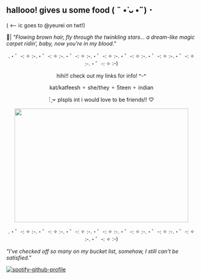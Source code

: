 ## hallooo! gives u some food ( ˵ •̀ ᴗ •́˵) ･
( <-- ic goes to @yeurei on twt!)

🌹| *"Flowing brown hair, fly through the twinkling stars...
a dream-like magic carpеt ridin’, baby, now you're in my blood."*

<p align="center"> .・゜-: ✧ :-.・゜-: ✧ :-.・゜-: ✧ :-.・゜-: ✧ :-.・゜-: ✧ :-.・゜-: ✧ :-.・゜-: ✧ :-.・゜-: ✧ :-)
 </p>

 
 <p align="center"> hihi!! check out my links for info! ^-^ </p>

 <p align="center">kat/katfeesh ⚬ she/they ⚬ 5teen ⚬ indian  </p>
 <p align="center">  : ̗̀➛ plspls int i would love to be friends!! ♡  </p>


 <p align="center">
  <img width="460" height="300" src="https://github.com/user-attachments/assets/82d597b3-6a40-4890-9015-7d3b80e47e92">
</p>
 <p align="center"> .・゜-: ✧ :-.・゜-: ✧ :-.・゜-: ✧ :-.・゜-: ✧ :-.・゜-: ✧ :-.・゜-: ✧ :-.・゜-: ✧ :-.・゜-: ✧ :-)
 </p>


*"I've checked off so many on my bucket list, somehow, I still can't be satisfied."* 


[![spotify-github-profile](https://spotify-github-profile.kittinanx.com/api/view?uid=31iuz3le4lw7j2zss5g62vcg3h6u&cover_image=false&theme=default&show_offline=false&background_color=5c0700&interchange=true&bar_color=5a1c00&bar_color_cover=false)](https://spotify-github-profile.kittinanx.com/api/view?uid=31iuz3le4lw7j2zss5g62vcg3h6u&redirect=true)


<!--
**jellykatss/jellykatss** is a ✨ _special_ ✨ repository because its `README.md` (this file) appears on your GitHub profile.

Here are some ideas to get you started:

- 🔭 I’m currently working on ...
- 🌱 I’m currently learning ...
- 👯 I’m looking to collaborate on ...
- 🤔 I’m looking for help with ...
- 💬 Ask me about ...
- 📫 How to reach me: ...
- 😄 Pronouns: ...
- ⚡ Fun fact: ...
-->
